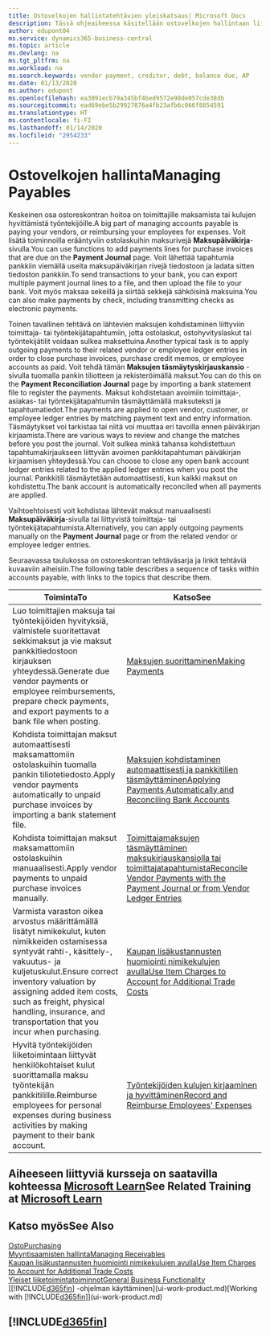 ```yaml
---
title: Ostovelkojen hallintatehtävien yleiskatsaus| Microsoft Docs
description: Tässä ohjeaiheessa käsitellään ostovelkojen hallintaan liittyviä tehtäviä, kuten maksamista velkojille tai laskujen tai hyvityslaskujen sulkemista kohdistamalla lähtevät maksut tapahtumiin.
author: edupont04
ms.service: dynamics365-business-central
ms.topic: article
ms.devlang: na
ms.tgt_pltfrm: na
ms.workload: na
ms.search.keywords: vendor payment, creditor, debt, balance due, AP
ms.date: 01/13/2020
ms.author: edupont
ms.openlocfilehash: ea3091ecb79a345bf4bed9572e98de057cde38db
ms.sourcegitcommit: ead69ebe5b29927876a4fb23afb6c066f8854591
ms.translationtype: HT
ms.contentlocale: fi-FI
ms.lasthandoff: 01/14/2020
ms.locfileid: "2954233"
---
```

# <a name="managing-payables"></a><span data-ttu-id="b171a-103">Ostovelkojen hallinta</span><span class="sxs-lookup"><span data-stu-id="b171a-103">Managing Payables</span></span>

<span data-ttu-id="b171a-104">Keskeinen osa ostoreskontran hoitoa on toimittajille maksamista tai kulujen hyvittämistä työntekijöille.</span><span class="sxs-lookup"><span data-stu-id="b171a-104">A big part of managing accounts payable is paying your vendors, or reimbursing your employees for expenses.</span></span> <span data-ttu-id="b171a-105">Voit lisätä toiminnoilla erääntyviin ostolaskuihin maksurivejä **Maksupäiväkirja**-sivulla.</span><span class="sxs-lookup"><span data-stu-id="b171a-105">You can use functions to add payments lines for purchase invoices that are due on the **Payment Journal** page.</span></span> <span data-ttu-id="b171a-106">Voit lähettää tapahtumia pankkiin viemällä useita maksupäiväkirjan rivejä tiedostoon ja ladata sitten tiedoston pankkiin.</span><span class="sxs-lookup"><span data-stu-id="b171a-106">To send transactions to your bank, you can export multiple payment journal lines to a file, and then upload the file to your bank.</span></span> <span data-ttu-id="b171a-107">Voit myös maksaa sekeillä ja siirtää sekkejä sähköisinä maksuina.</span><span class="sxs-lookup"><span data-stu-id="b171a-107">You can also make payments by check, including transmitting checks as electronic payments.</span></span>

<span data-ttu-id="b171a-108">Toinen tavallinen tehtävä on lähtevien maksujen kohdistaminen liittyviin toimittaja- tai työntekijätapahtumiin, jotta ostolaskut, ostohyvityslaskut tai työntekijätilit voidaan sulkea maksettuina.</span><span class="sxs-lookup"><span data-stu-id="b171a-108">Another typical task is to apply outgoing payments to their related vendor or employee ledger entries in order to close purchase invoices, purchase credit memos, or employee accounts as paid.</span></span> <span data-ttu-id="b171a-109">Voit tehdä tämän **Maksujen täsmäytyskirjauskansio** -sivulla tuomalla pankin tiliotteen ja rekisteröimällä maksut.</span><span class="sxs-lookup"><span data-stu-id="b171a-109">You can do this on the **Payment Reconciliation Journal** page by importing a bank statement file to register the payments.</span></span> <span data-ttu-id="b171a-110">Maksut kohdistetaan avoimiin toimittaja-, asiakas- tai työntekijätapahtumiin täsmäyttämällä maksuteksti ja tapahtumatiedot.</span><span class="sxs-lookup"><span data-stu-id="b171a-110">The payments are applied to open vendor, customer, or employee ledger entries by matching payment text and entry information.</span></span> <span data-ttu-id="b171a-111">Täsmäytykset voi tarkistaa tai niitä voi muuttaa eri tavoilla ennen päiväkirjan kirjaamista.</span><span class="sxs-lookup"><span data-stu-id="b171a-111">There are various ways to review and change the matches before you post the journal.</span></span> <span data-ttu-id="b171a-112">Voit sulkea minkä tahansa kohdistettuun tapahtumakirjaukseen liittyvän avoimen pankkitapahtuman päiväkirjan kirjaamisen yhteydessä.</span><span class="sxs-lookup"><span data-stu-id="b171a-112">You can choose to close any open bank account ledger entries related to the applied ledger entries when you post the journal.</span></span> <span data-ttu-id="b171a-113">Pankkitili täsmäytetään automaattisesti, kun kaikki maksut on kohdistettu.</span><span class="sxs-lookup"><span data-stu-id="b171a-113">The bank account is automatically reconciled when all payments are applied.</span></span>

<span data-ttu-id="b171a-114">Vaihtoehtoisesti voit kohdistaa lähtevät maksut manuaalisesti **Maksupäiväkirja**-sivulla tai liittyvistä toimittaja- tai työntekijätapahtumista.</span><span class="sxs-lookup"><span data-stu-id="b171a-114">Alternatively, you can apply outgoing payments manually on the **Payment Journal** page or from the related vendor or employee ledger entries.</span></span>

<span data-ttu-id="b171a-115">Seuraavassa taulukossa on ostoreskontran tehtäväsarja ja linkit tehtäviä kuvaaviin aiheisiin.</span><span class="sxs-lookup"><span data-stu-id="b171a-115">The following table describes a sequence of tasks within accounts payable, with links to the topics that describe them.</span></span>

| <span data-ttu-id="b171a-116">Toiminta</span><span class="sxs-lookup"><span data-stu-id="b171a-116">To</span></span> | <span data-ttu-id="b171a-117">Katso</span><span class="sxs-lookup"><span data-stu-id="b171a-117">See</span></span> |
| --- | --- |
| <span data-ttu-id="b171a-118">Luo toimittajien maksuja tai työntekijöiden hyvityksiä, valmistele suoritettavat sekkimaksut ja vie maksut pankkitiedostoon kirjauksen yhteydessä.</span><span class="sxs-lookup"><span data-stu-id="b171a-118">Generate due vendor payments or employee reimbursements, prepare check payments, and export payments to a bank file when posting.</span></span> |[<span data-ttu-id="b171a-119">Maksujen suorittaminen</span><span class="sxs-lookup"><span data-stu-id="b171a-119">Making Payments</span></span>](payables-make-payments.md) |
| <span data-ttu-id="b171a-120">Kohdista toimittajan maksut automaattisesti maksamattomiin ostolaskuihin tuomalla pankin tiliotetiedosto.</span><span class="sxs-lookup"><span data-stu-id="b171a-120">Apply vendor payments automatically to unpaid purchase invoices by importing a bank statement file.</span></span> |[<span data-ttu-id="b171a-121">Maksujen kohdistaminen automaattisesti ja pankkitilien täsmäyttäminen</span><span class="sxs-lookup"><span data-stu-id="b171a-121">Applying Payments Automatically and Reconciling Bank Accounts</span></span>](receivables-apply-payments-auto-reconcile-bank-accounts.md) |
| <span data-ttu-id="b171a-122">Kohdista toimittajan maksut maksamattomiin ostolaskuihin manuaalisesti.</span><span class="sxs-lookup"><span data-stu-id="b171a-122">Apply vendor payments to unpaid purchase invoices manually.</span></span> |[<span data-ttu-id="b171a-123">Toimittajamaksujen täsmäyttäminen maksukirjauskansiolla tai toimittajatapahtumista</span><span class="sxs-lookup"><span data-stu-id="b171a-123">Reconcile Vendor Payments with the Payment Journal or from Vendor Ledger Entries</span></span>](payables-how-apply-purchase-transactions-manually.md) |
|<span data-ttu-id="b171a-124">Varmista varaston oikea arvostus määrittämällä lisätyt nimikekulut, kuten nimikkeiden ostamisessa syntyvät rahti-, käsittely-, vakuutus- ja kuljetuskulut.</span><span class="sxs-lookup"><span data-stu-id="b171a-124">Ensure correct inventory valuation by assigning added item costs, such as freight, physical handling, insurance, and transportation that you incur when purchasing.</span></span>|[<span data-ttu-id="b171a-125">Kaupan lisäkustannusten huomiointi nimikekulujen avulla</span><span class="sxs-lookup"><span data-stu-id="b171a-125">Use Item Charges to Account for Additional Trade Costs</span></span>](payables-how-assign-item-charges.md)|
|<span data-ttu-id="b171a-126">Hyvitä työntekijöiden liiketoimintaan liittyvät henkilökohtaiset kulut suorittamalla maksu työntekijän pankkitilille.</span><span class="sxs-lookup"><span data-stu-id="b171a-126">Reimburse employees for personal expenses during business activities by making payment to their bank account.</span></span>|[<span data-ttu-id="b171a-127">Työntekijöiden kulujen kirjaaminen ja hyvittäminen</span><span class="sxs-lookup"><span data-stu-id="b171a-127">Record and Reimburse Employees' Expenses</span></span>](finance-how-record-reimburse-employee-expenses.md)|

## <a name="see-related-training-at-microsoft-learnlearnpathsprocess-customer-vendor-payments-dynamics-365-business-central"></a><span data-ttu-id="b171a-128">Aiheeseen liittyviä kursseja on saatavilla kohteessa [Microsoft Learn](/learn/paths/process-customer-vendor-payments-dynamics-365-business-central/)</span><span class="sxs-lookup"><span data-stu-id="b171a-128">See Related Training at [Microsoft Learn](/learn/paths/process-customer-vendor-payments-dynamics-365-business-central/)</span></span>

## <a name="see-also"></a><span data-ttu-id="b171a-129">Katso myös</span><span class="sxs-lookup"><span data-stu-id="b171a-129">See Also</span></span>
[<span data-ttu-id="b171a-130">Osto</span><span class="sxs-lookup"><span data-stu-id="b171a-130">Purchasing</span></span>](purchasing-manage-purchasing.md)  
[<span data-ttu-id="b171a-131">Myyntisaamisten hallinta</span><span class="sxs-lookup"><span data-stu-id="b171a-131">Managing Receivables</span></span>](receivables-manage-receivables.md)  
[<span data-ttu-id="b171a-132">Kaupan lisäkustannusten huomiointi nimikekulujen avulla</span><span class="sxs-lookup"><span data-stu-id="b171a-132">Use Item Charges to Account for Additional Trade Costs</span></span>](payables-how-assign-item-charges.md)  
[<span data-ttu-id="b171a-133">Yleiset liiketoimintatoiminnot</span><span class="sxs-lookup"><span data-stu-id="b171a-133">General Business Functionality</span></span>](ui-across-business-areas.md)  
<span data-ttu-id="b171a-134">[[!INCLUDE[d365fin](includes/d365fin_md.md)] -ohjelman käyttäminen](ui-work-product.md)</span><span class="sxs-lookup"><span data-stu-id="b171a-134">[Working with [!INCLUDE[d365fin](includes/d365fin_md.md)]](ui-work-product.md)</span></span>

## [!INCLUDE[d365fin](includes/free_trial_md.md)]  
